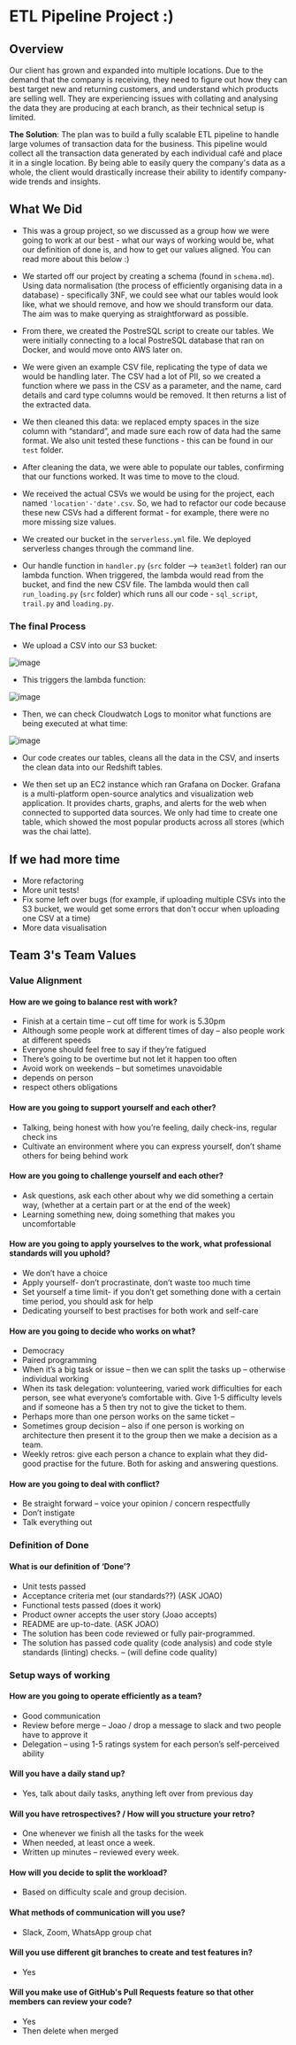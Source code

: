 # ETL Pipeline Project :)

## Overview
Our client has grown and expanded into multiple locations. Due to the demand that the company is receiving, they need to figure out how they can best target new and returning customers, and understand which products are selling well. They are experiencing issues with collating and analysing the data they are producing at each branch, as their technical setup is limited. 

**The Solution**: The plan was to build a fully scalable ETL pipeline to handle large volumes of transaction data for the business. This pipeline would collect all the transaction data generated by each individual café and place it in a single location. By being able to easily query the company's data as a whole, the client would drastically increase their ability to identify company-wide trends and insights. 

## What We Did
* This was a group project, so we discussed as a group how we were going to work at our best - what our ways of working would be, what our definition of done is, and how to get our values aligned. You can read more about this below :)

* We started off our project by creating a schema (found in `schema.md`). Using data normalisation (the process of efficiently organising data in a database) - specifically 3NF, we could see what our tables would look like, what we should remove, and how we should transform our data. The aim was to make querying as straightforward as possible.

* From there, we created the PostreSQL script to create our tables. We were initially connecting to a local PostreSQL database that ran on Docker, and would move onto AWS later on.

* We were given an example CSV file, replicating the type of data we would be handling later. The CSV had a lot of PII, so we created a function where we pass in the CSV as a parameter, and the name, card details and card type columns would be removed. It then returns a list of the extracted data.

* We then cleaned this data: we replaced empty spaces in the size column with “standard”, and made sure each row of data had the same format. We also unit tested these functions - this can be found in our `test` folder.

* After cleaning the data, we were able to populate our tables, confirming that our functions worked. It was time to move to the cloud.

* We received the actual CSVs we would be using for the project, each named `'location'-'date'.csv`. So, we had to refactor our code because these new CSVs had a different format - for example, there were no more missing size values.

* We created our bucket in the `serverless.yml` file. We deployed serverless changes through the command line. 

* Our handle function in `handler.py` (`src` folder --> `team3etl` folder) ran our lambda function. When triggered, the lambda would read from the bucket, and find the new CSV file. The lambda would then call `run_loading.py` (`src` folder) which runs all our code - `sql_script`, `trail.py` and `loading.py`.

### The final Process
* We upload a CSV into our S3 bucket:

![image](https://user-images.githubusercontent.com/73751287/117473622-10dc8a80-af52-11eb-8b66-1a2d77f6b1aa.png)

* This triggers the lambda function:

![image](https://user-images.githubusercontent.com/73751287/117473835-4aad9100-af52-11eb-831a-122631558e16.png)

*    Then, we can check Cloudwatch Logs to monitor what functions are being executed at what time:

![image](https://user-images.githubusercontent.com/73751287/117475836-6dd94000-af54-11eb-99ed-7746beb6af0e.png)

* Our code creates our tables, cleans all the data in the CSV, and inserts the clean data into our Redshift tables.

* We then set up an EC2 instance which ran Grafana on Docker. Grafana is a multi-platform open-source analytics and visualization web application. It provides charts, graphs, and alerts for the web when connected to supported data sources. We only had time to create one table, which showed the most popular products across all stores (which was the chai latte).

## If we had more time
* More refactoring
* More unit tests!
* Fix some left over bugs (for example, if uploading multiple CSVs into the S3 bucket, we would get some errors that don't occur when uploading one CSV at a time)
* More data visualisation


## Team 3's Team Values
### Value Alignment 

#### How are we going to balance rest with work?
-	Finish at a certain time – cut off time for work is 5.30pm 
-	Although some people work at different times of day – also people work at different speeds
-	Everyone should feel free to say if they’re fatigued 
-	There’s going to be overtime but not let it happen too often
-	Avoid work on weekends – but sometimes unavoidable  
-	depends on person
-	respect others obligations

#### How are you going to support yourself and each other?
-	Talking, being honest with how you’re feeling, daily check-ins, regular check ins 
-	Cultivate an environment where you can express yourself, don’t shame others for being behind work

#### How are you going to challenge yourself and each other?
-	Ask questions, ask each other about why we did something a certain way, (whether at a certain part or at the end of the week)
-	Learning something new, doing something that makes you uncomfortable

#### How are you going to apply yourselves to the work, what professional standards will you uphold?
-	We don’t have a choice 
-	Apply yourself- don’t procrastinate, don’t waste too much time
-	Set yourself a time limit- if you don’t get something done with a certain time period, you should ask for help
-	Dedicating yourself to best practises for both work and self-care

#### How are you going to decide who works on what?
-	Democracy 
-	Paired programming 
-	When it’s a big task or issue – then we can split the tasks up – otherwise individual working
-	When its task delegation: volunteering, varied work difficulties for each person, see what everyone’s comfortable with. Give 1-5 difficulty levels and if someone has a 5 then try not to give the ticket to them.
-	Perhaps more than one person works on the same ticket – 
-	Sometimes group decision – also if one person is working on architecture then present it to the group then we make a decision as a team.
-	Weekly retros: give each person a chance to explain what they did- good practise for the future. Both for asking and answering questions. 

#### How are you going to deal with conflict? 	
-	Be straight forward – voice your opinion / concern respectfully 
-	Don’t instigate 
-	Talk everything out 


### Definition of Done 

#### What is our definition of ‘Done’?

-	Unit tests passed 
-	Acceptance criteria met (our standards??) (ASK JOAO)
-	Functional tests passed (does it work)
-	Product owner accepts the user story (Joao accepts)
-	README are up-to-date. (ASK JOAO)
-	The solution has been code reviewed or fully pair-programmed.
-	The solution has passed code quality (code analysis) and code style standards (linting) checks. – (will define code quality)


### Setup ways of working

#### How are you going to operate efficiently as a team?
-	Good communication 
-	Review before merge – Joao / drop a message to slack and two people have to approve it
-	Delegation – using 1-5 ratings system for each person’s self-perceived ability

#### Will you have a daily stand up?
-	Yes, talk about daily tasks, anything left over from previous day

#### Will you have retrospectives? / How will you structure your retro?
-	One whenever we finish all the tasks for the week
-	When needed, at least once a week.
-	Written up minutes – reviewed every week.

#### How will you decide to split the workload?
-	Based on difficulty scale and group decision.

#### What methods of communication will you use?
-	Slack, Zoom, WhatsApp group chat

#### Will you use different git branches to create and test features in?
-	Yes

#### Will you make use of GitHub's Pull Requests feature so that other members can review your code?
-	Yes
-	Then delete when merged

